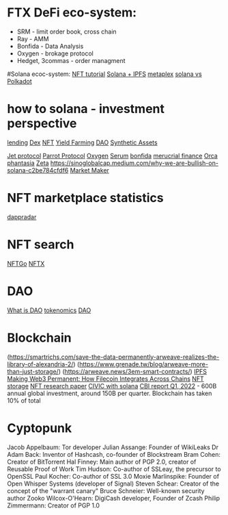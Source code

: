 # FTX DeFi eco-system:
* SRM - limit order book, cross chain 
* Ray - AMM
* Bonfida - Data Analysis
* Oxygen - brokage protocol
* Hedget, 3commas - order managment


#Solana ecoc-system:
[NFT tutorial](https://ethereum.org/en/nft/)
[Solana + IPFS](https://web3coder.medium.com/how-to-create-a-solana-nft-with-ipfs-73bacc69e99f)
[metaplex](https://www.metaplex.com/learn-developers)
[solana vs Polkadot](https://captainaltcoin.com/solana-vs-polkadot/)

# how to solana - investment perspective
[lending](https://sinoglobalcap.medium.com/how-to-solana-chapter-1-solana-lending-borrowing-5ba14905e2fd)
[Dex](https://sinoglobalcap.medium.com/how-to-solana-chapter-2-overview-of-dex-amm-5bc6bc0de43f)
[NFT](https://sinoglobalcap.medium.com/how-to-solana-chapter-3-overview-of-nfts-dde307a23373)
[Yield Farming](https://sinoglobalcap.medium.com/how-to-solana-chapter-4-yield-farming-yield-aggregators-2789e84474e1)
[DAO](https://sinoglobalcap.medium.com/how-to-solana-chapter-5-daos-governance-e41a753ce72a)
[Synthetic Assets](https://sinoglobalcap.medium.com/how-to-solana-chapter-6-synthetic-assets-2f1e2be158b)

[Jet protocol](https://sinoglobalcap.medium.com/why-we-invested-in-jet-protocol-7371ddb415aa)
[Parrot Protocol](https://sinoglobalcap.medium.com/why-we-invested-in-parrot-protocol-678cac892937)
[Oxygen](https://sinoglobalcap.medium.com/why-we-invested-in-oxygen-a17a17722e12)
[Serum](https://sinoglobalcap.medium.com/why-we-invested-in-project-serum-b6c9fa57e0a2)
[bonfida](https://sinoglobalcap.medium.com/why-we-invested-in-bonfida-49216b5a0425)
[merucrial finance](https://sinoglobalcap.medium.com/why-we-invested-in-mercurial-finance-76550a47c269)
[Orca](https://sinoglobalcap.medium.com/why-we-invested-in-orca-172f341b8089)
[phantasia](https://sinoglobalcap.medium.com/why-we-invested-in-phantasia-e6bec08caa1)
[Zeta](https://sinoglobalcap.medium.com/why-we-invested-in-zeta-markets-8c8be08fd3e1)
https://sinoglobalcap.medium.com/why-we-are-bullish-on-solana-c2be784cfdf6
[Market Maker](https://sinoglobalcap.medium.com/why-we-invested-in-wintermute-c72b8c151a42)

# NFT marketplace statistics
[dappradar](https://dappradar.com/nft/marketplaces)

# NFT search
[NFTGo](https://nftgo.io/search)
[NFTX](https://nftx.io/)

# DAO
[What is DAO](https://nftboard.today/dao/)
[tokenomics](https://every.to/almanack/tokenomics-101#:~:text=%E2%80%9CTokenomics%E2%80%9D%20has%20become%20a%20popular,affect%20its%20value%20long%20term.)
[DAO](https://ethereum.org/en/dao/)

# Blockchain
[](https://www.abmedia.io/20220103-arweave-more-than-decentralized-storage)
(https://smartrichs.com/save-the-data-permanently-arweave-realizes-the-library-of-alexandria-2/)
(https://www.grenade.tw/blog/arweave-more-than-just-storage/)
(https://arweave.news/3em-smart-contracts/)
[IPFS](https://medium.com/0xcode/using-ipfs-for-distributed-file-storage-systems-61226e07a6f#:~:text=Given%20that%20data%20blocks%20are,stored%20permanently%20without%20being%20modified.)
[Making Web3 Permanent: How Filecoin Integrates Across Chains](https://www.youtube.com/watch?v=qFgWtJ8EARE)
[NFT storage](https://nft.storage/)
[NFT research paper](https://fs.hubspotusercontent00.net/hubfs/20137703/REPORTS/2021/2021_NFT%20Market%20Report%20Y_EN_FREE.pdf?utm_medium=email&_hsmi=206293937&utm_content=206293937&utm_source=hs_automation)
[CIVIC with solana](https://www.coindesk.com/business/2021/09/23/why-civic-is-building-defi-identity-tools-on-solana/)
[CBI report Q1, 2022](https://www.cbinsights.com/reports/CB-Insights_Blockchain-Report-Q1-2022.pdf?)
    - 600B annual global investment, around 150B per quarter. Blockchain has taken 10% of total 


# Cyptopunk
Jacob Appelbaum: Tor developer
Julian Assange: Founder of WikiLeaks
Dr Adam Back: Inventor of Hashcash, co-founder of Blockstream
Bram Cohen: Creator of BitTorrent
Hal Finney: Main author of PGP 2.0, creator of Reusable Proof of Work
Tim Hudson: Co-author of SSLeay, the precursor to OpenSSL
Paul Kocher: Co-author of SSL 3.0
Moxie Marlinspike: Founder of Open Whisper Systems (developer of Signal)
Steven Schear: Creator of the concept of the "warrant canary"
Bruce Schneier: Well-known security author
Zooko Wilcox-O'Hearn: DigiCash developer, Founder of Zcash
Philip Zimmermann: Creator of PGP 1.0